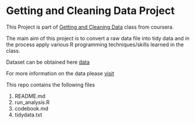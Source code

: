 Getting and Cleaning Data Project
=================================

This Project is part of [Getting and Cleaning Data](https://class.coursera.org/getdata-004) class from coursera.

The main aim of this project is to convert a raw data file into tidy data and in the process apply various R programming techniques/skills learned in the class. 

Dataset can be obtained here
[data](https://d396qusza40orc.cloudfront.net/getdata%2Fprojectfiles%2FUCI%20HAR%20Dataset.zip)

For more information on the data please [visit](http://archive.ics.uci.edu/ml/datasets/Human+Activity+Recognition+Using+Smartphones)



This repo contains the following files
<ol>
<li>README.md</li>
<li>run_analysis.R</li>
<li>codebook.md</li>
<li>tidydata.txt</li>
<ol>
